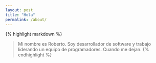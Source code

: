 ```yaml
---
layout: post
title: "Hola"
permalink: /about/
---
```

{% highlight markdown %}
> Mi nombre es Roberto. Soy desarrollador de software y trabajo liderando un equipo de programadores. Cuando me dejan. 
{% endhighlight %}